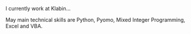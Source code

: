 I currently work at Klabin...

May main technical skills are Python, Pyomo, Mixed Integer Programming, Excel and VBA.

